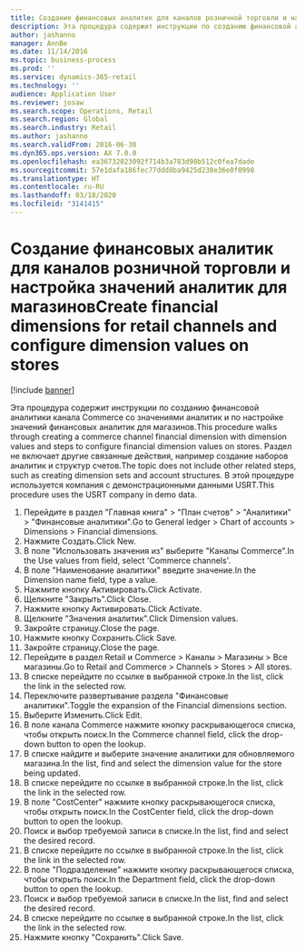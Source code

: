 ```yaml
---
title: Создание финансовых аналитик для каналов розничной торговли и настройка значений аналитик для магазинов
description: Эта процедура содержит инструкции по созданию финансовой аналитики канала Commerce со значениями аналитик и по настройке значений финансовых аналитик для магазинов.
author: jashanno
manager: AnnBe
ms.date: 11/14/2016
ms.topic: business-process
ms.prod: ''
ms.service: dynamics-365-retail
ms.technology: ''
audience: Application User
ms.reviewer: josaw
ms.search.scope: Operations, Retail
ms.search.region: Global
ms.search.industry: Retail
ms.author: jashanno
ms.search.validFrom: 2016-06-30
ms.dyn365.ops.version: AX 7.0.0
ms.openlocfilehash: ea36732023092f714b3a783d98b512c0fea7dade
ms.sourcegitcommit: 57e1dafa186fec77ddd8ba9425d238e36e0f0998
ms.translationtype: HT
ms.contentlocale: ru-RU
ms.lasthandoff: 03/18/2020
ms.locfileid: "3141415"
---
```

# <a name="create-financial-dimensions-for-retail-channels-and-configure-dimension-values-on-stores"></a><span data-ttu-id="6b031-103">Создание финансовых аналитик для каналов розничной торговли и настройка значений аналитик для магазинов</span><span class="sxs-lookup"><span data-stu-id="6b031-103">Create financial dimensions for retail channels and configure dimension values on stores</span></span>

[!include [banner](../includes/banner.md)]

<span data-ttu-id="6b031-104">Эта процедура содержит инструкции по созданию финансовой аналитики канала Commerce со значениями аналитик и по настройке значений финансовых аналитик для магазинов.</span><span class="sxs-lookup"><span data-stu-id="6b031-104">This procedure walks through creating a commerce channel financial dimension with dimension values and steps to configure financial dimension values on stores.</span></span> <span data-ttu-id="6b031-105">Раздел не включает другие связанные действия, например создание наборов аналитик и структур счетов.</span><span class="sxs-lookup"><span data-stu-id="6b031-105">The topic does not include other related steps, such as creating dimension sets and account structures.</span></span> <span data-ttu-id="6b031-106">В этой процедуре используется компания с демонстрационными данными USRT.</span><span class="sxs-lookup"><span data-stu-id="6b031-106">This procedure uses the USRT company in demo data.</span></span>

1. <span data-ttu-id="6b031-107">Перейдите в раздел "Главная книга" > "План счетов" > "Аналитики" > "Финансовые аналитики".</span><span class="sxs-lookup"><span data-stu-id="6b031-107">Go to General ledger > Chart of accounts > Dimensions > Financial dimensions.</span></span>
2. <span data-ttu-id="6b031-108">Нажмите Создать.</span><span class="sxs-lookup"><span data-stu-id="6b031-108">Click New.</span></span>
3. <span data-ttu-id="6b031-109">В поле "Использовать значения из" выберите "Каналы Commerce".</span><span class="sxs-lookup"><span data-stu-id="6b031-109">In the Use values from field, select 'Commerce channels'.</span></span>
4. <span data-ttu-id="6b031-110">В поле "Наименование аналитики" введите значение.</span><span class="sxs-lookup"><span data-stu-id="6b031-110">In the Dimension name field, type a value.</span></span>
5. <span data-ttu-id="6b031-111">Нажмите кнопку Активировать.</span><span class="sxs-lookup"><span data-stu-id="6b031-111">Click Activate.</span></span>
6. <span data-ttu-id="6b031-112">Щелкните "Закрыть".</span><span class="sxs-lookup"><span data-stu-id="6b031-112">Click Close.</span></span>
7. <span data-ttu-id="6b031-113">Нажмите кнопку Активировать.</span><span class="sxs-lookup"><span data-stu-id="6b031-113">Click Activate.</span></span>
8. <span data-ttu-id="6b031-114">Щелкните "Значения аналитик".</span><span class="sxs-lookup"><span data-stu-id="6b031-114">Click Dimension values.</span></span>
9. <span data-ttu-id="6b031-115">Закройте страницу.</span><span class="sxs-lookup"><span data-stu-id="6b031-115">Close the page.</span></span>
10. <span data-ttu-id="6b031-116">Нажмите кнопку Сохранить.</span><span class="sxs-lookup"><span data-stu-id="6b031-116">Click Save.</span></span>
11. <span data-ttu-id="6b031-117">Закройте страницу.</span><span class="sxs-lookup"><span data-stu-id="6b031-117">Close the page.</span></span>
12. <span data-ttu-id="6b031-118">Перейдите в раздел Retail и Commerce > Каналы > Магазины > Все магазины.</span><span class="sxs-lookup"><span data-stu-id="6b031-118">Go to Retail and Commerce > Channels > Stores > All stores.</span></span>
13. <span data-ttu-id="6b031-119">В списке перейдите по ссылке в выбранной строке.</span><span class="sxs-lookup"><span data-stu-id="6b031-119">In the list, click the link in the selected row.</span></span>
14. <span data-ttu-id="6b031-120">Переключите развертывание раздела "Финансовые аналитики".</span><span class="sxs-lookup"><span data-stu-id="6b031-120">Toggle the expansion of the Financial dimensions section.</span></span>
15. <span data-ttu-id="6b031-121">Выберите Изменить.</span><span class="sxs-lookup"><span data-stu-id="6b031-121">Click Edit.</span></span>
16. <span data-ttu-id="6b031-122">В поле канала Commerce нажмите кнопку раскрывающегося списка, чтобы открыть поиск.</span><span class="sxs-lookup"><span data-stu-id="6b031-122">In the Commerce channel field, click the drop-down button to open the lookup.</span></span>
17. <span data-ttu-id="6b031-123">В списке найдите и выберите значение аналитики для обновляемого магазина.</span><span class="sxs-lookup"><span data-stu-id="6b031-123">In the list, find and select the dimension value for the store being updated.</span></span>
18. <span data-ttu-id="6b031-124">В списке перейдите по ссылке в выбранной строке.</span><span class="sxs-lookup"><span data-stu-id="6b031-124">In the list, click the link in the selected row.</span></span>
19. <span data-ttu-id="6b031-125">В поле "CostCenter" нажмите кнопку раскрывающегося списка, чтобы открыть поиск.</span><span class="sxs-lookup"><span data-stu-id="6b031-125">In the CostCenter field, click the drop-down button to open the lookup.</span></span>
20. <span data-ttu-id="6b031-126">Поиск и выбор требуемой записи в списке.</span><span class="sxs-lookup"><span data-stu-id="6b031-126">In the list, find and select the desired record.</span></span>
21. <span data-ttu-id="6b031-127">В списке перейдите по ссылке в выбранной строке.</span><span class="sxs-lookup"><span data-stu-id="6b031-127">In the list, click the link in the selected row.</span></span>
22. <span data-ttu-id="6b031-128">В поле "Подразделение" нажмите кнопку раскрывающегося списка, чтобы открыть поиск.</span><span class="sxs-lookup"><span data-stu-id="6b031-128">In the Department field, click the drop-down button to open the lookup.</span></span>
23. <span data-ttu-id="6b031-129">Поиск и выбор требуемой записи в списке.</span><span class="sxs-lookup"><span data-stu-id="6b031-129">In the list, find and select the desired record.</span></span>
24. <span data-ttu-id="6b031-130">В списке перейдите по ссылке в выбранной строке.</span><span class="sxs-lookup"><span data-stu-id="6b031-130">In the list, click the link in the selected row.</span></span>
25. <span data-ttu-id="6b031-131">Нажмите кнопку "Сохранить".</span><span class="sxs-lookup"><span data-stu-id="6b031-131">Click Save.</span></span>

